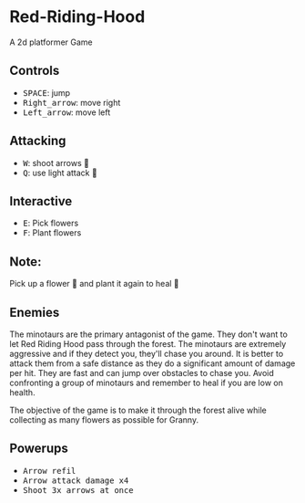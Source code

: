 # Red-Riding-Hood

A 2d platformer Game

## Controls

- <kbd>SPACE</kbd>: jump
- <kbd>Right_arrow</kbd>: move right
- <kbd>Left_arrow</kbd>: move left

## Attacking

- <kbd>W</kbd>: shoot arrows :bow_and_arrow:
- <kbd>Q</kbd>: use light attack :knife:

## Interactive

- <kbd>E</kbd>: Pick flowers
- <kbd>F</kbd>: Plant flowers

## Note:

Pick up a flower :sunflower: and plant it again to heal :hospital:

## Enemies

The minotaurs are the primary antagonist of the game. They don't want to let Red Riding Hood pass through the forest. The minotaurs are extremely aggressive and if they detect you, they'll chase you around. It is better to attack them from a safe distance as they do a significant amount of damage per hit. They are fast and can jump over obstacles to chase you. Avoid confronting a group of minotaurs and remember to heal if you are low on health.

The objective of the game is to make it through the forest alive while collecting as many flowers as possible for Granny.

## Powerups

- <kbd>Arrow refil</kbd>
- <kbd>Arrow attack damage x4</kbd>
- <kbd>Shoot 3x arrows at once</kbd>

